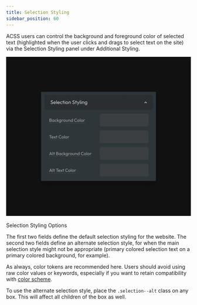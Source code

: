 ```yaml
---
title: Selection Styling
sidebar_position: 60
---
```


ACSS users can control the background and foreground color of selected text (highlighted when the user clicks and drags to select text on the site) via the Selection Styling panel under Additional Styling.

![Selection Styling Options](img/selection-styling-options.webp)

Selection Styling Options

The first two fields define the default selection styling for the website. The second two fields define an alternate selection style, for when the main selection style might not be appropriate (primary colored selection text on a primary colored background, for example).

As always, color tokens are recommended here. Users should avoid using raw color values or keywords, especially if you want to retain compatibility with [color scheme](color-scheme-dark-mode.md).

To use the alternate selection style, place the `.selection--alt` class on any box. This will affect all children of the box as well.
